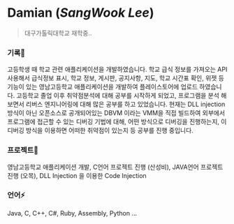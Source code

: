 # Damian (*SangWook Lee*)
> 대구가톨릭대학교 재학중..

<h3>기록🌱</h3>
고등학생 때 학교 관련 애플리케이션을 개발하였습니다. 학교 급식 정보를 가져오는 API 사용해서 급식정보 표시, 학교 정보, 게시판, 공지사항, 지도, 학교 시간표 확인, 위젯 등 기능이 있는 영남고등학교 애플리케이션을 개발하여 플레이스토어에 업로드 하였습니다. 
고등학교 졸업 이후 취약점분석에 대해 공부를 시작하게 되었고, 프로그램을 분석 해 보면서 리버스 엔지니어링에 대해 많은 공부를 하고 있었습니다. 
현재는 DLL injection 방식이 아닌 오픈소스로 공개되어있는 DBVM 이라는 VMM을 직접 빌드하여 외부에서 프로그램에 접근할 수 있는 디버깅 기법에 대해, 어떤 방식으로 디버깅을 진행하는지, 이 디버깅 방식을 이용하면 어떠한 취약점이 있는지 등 공부를 진행 중입니다.

<h3>프로젝트🔭</h3>
영남고등학교 애플리케이션 개발, 
C언어 프로젝트 진행 (산성비), 
JAVA언어 프로젝트 진행 (오목), 
DLL Injection 을 이용한 Code Injection

<h3>언어⚡</h3>
Java, C, C++, C#, Ruby, Assembly, Python ...

<!--
**damian100/damian100** is a ✨ _special_ ✨ repository because its `README.md` (this file) appears on your GitHub profile.

Here are some ideas to get you started:

- 🔭 I’m currently working on ...
- 🌱 I’m currently learning ...
- 👯 I’m looking to collaborate on ...
- 🤔 I’m looking for help with ...
- 💬 Ask me about ...
- 📫 How to reach me: ...
- 😄 Pronouns: ...
- ⚡ Fun fact: ...
-->

